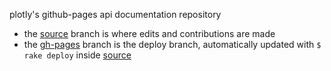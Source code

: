 plotly's github-pages api documentation repository

- the [source](http://github.com/plotly/documentation/tree/source) branch is where edits and contributions are made
- the [gh-pages](http://github.com/plotly/documentation/tree/gh-pages) branch is the deploy branch, automatically updated with `$ rake deploy` inside [source](http://github.com/plotly/documentation/tree/source)
